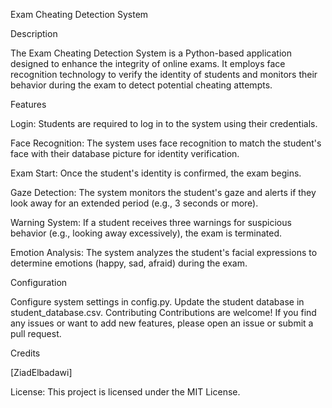 Exam Cheating Detection System


Description

The Exam Cheating Detection System is a Python-based application designed to enhance the integrity of online exams. It employs face recognition technology to verify the identity of students and monitors their behavior during the exam to detect potential cheating attempts.


Features

Login: Students are required to log in to the system using their credentials.

Face Recognition: The system uses face recognition to match the student's face with their database picture for identity verification.

Exam Start: Once the student's identity is confirmed, the exam begins.

Gaze Detection: The system monitors the student's gaze and alerts if they look away for an extended period (e.g., 3 seconds or more).

Warning System: If a student receives three warnings for suspicious behavior (e.g., looking away excessively), the exam is terminated.

Emotion Analysis: The system analyzes the student's facial expressions to determine emotions (happy, sad, afraid) during the exam.

Configuration

Configure system settings in config.py.
Update the student database in student_database.csv.
Contributing
Contributions are welcome! If you find any issues or want to add new features, please open an issue or submit a pull request.

Credits

[ZiadElbadawi]

License:
This project is licensed under the MIT License.
